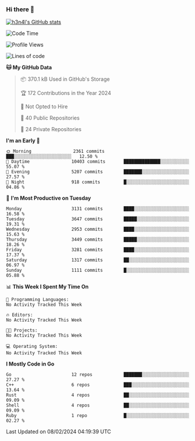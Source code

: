 ### Hi there 👋

[![h3n4l's GitHub stats](https://github-readme-stats.vercel.app/api?username=h3n4l&count_private=true&show_icons=true&theme=radical)](https://github.com/h3n4l/github-readme-stats)

<!--START_SECTION:waka-->
![Code Time](http://img.shields.io/badge/Code%20Time-1%2C836%20hrs%2017%20mins-blue)

![Profile Views](http://img.shields.io/badge/Profile%20Views-0-blue)

![Lines of code](https://img.shields.io/badge/From%20Hello%20World%20I%27ve%20Written-5.4%20million%20lines%20of%20code-blue)

**🐱 My GitHub Data** 

> 📦 370.1 kB Used in GitHub's Storage 
 > 
> 🏆 172 Contributions in the Year 2024
 > 
> 🚫 Not Opted to Hire
 > 
> 📜 40 Public Repositories 
 > 
> 🔑 24 Private Repositories 
 > 
**I'm an Early 🐤** 

```text
🌞 Morning                2361 commits        ███░░░░░░░░░░░░░░░░░░░░░░   12.50 % 
🌆 Daytime                10403 commits       ██████████████░░░░░░░░░░░   55.07 % 
🌃 Evening                5207 commits        ███████░░░░░░░░░░░░░░░░░░   27.57 % 
🌙 Night                  918 commits         █░░░░░░░░░░░░░░░░░░░░░░░░   04.86 % 
```
📅 **I'm Most Productive on Tuesday** 

```text
Monday                   3131 commits        ████░░░░░░░░░░░░░░░░░░░░░   16.58 % 
Tuesday                  3647 commits        █████░░░░░░░░░░░░░░░░░░░░   19.31 % 
Wednesday                2953 commits        ████░░░░░░░░░░░░░░░░░░░░░   15.63 % 
Thursday                 3449 commits        █████░░░░░░░░░░░░░░░░░░░░   18.26 % 
Friday                   3281 commits        ████░░░░░░░░░░░░░░░░░░░░░   17.37 % 
Saturday                 1317 commits        ██░░░░░░░░░░░░░░░░░░░░░░░   06.97 % 
Sunday                   1111 commits        █░░░░░░░░░░░░░░░░░░░░░░░░   05.88 % 
```


📊 **This Week I Spent My Time On** 

```text
💬 Programming Languages: 
No Activity Tracked This Week

🔥 Editors: 
No Activity Tracked This Week

🐱‍💻 Projects: 
No Activity Tracked This Week

💻 Operating System: 
No Activity Tracked This Week
```

**I Mostly Code in Go** 

```text
Go                       12 repos            ███████░░░░░░░░░░░░░░░░░░   27.27 % 
C++                      6 repos             ███░░░░░░░░░░░░░░░░░░░░░░   13.64 % 
Rust                     4 repos             ██░░░░░░░░░░░░░░░░░░░░░░░   09.09 % 
Shell                    4 repos             ██░░░░░░░░░░░░░░░░░░░░░░░   09.09 % 
Ruby                     1 repo              █░░░░░░░░░░░░░░░░░░░░░░░░   02.27 % 
```




 Last Updated on 08/02/2024 04:19:39 UTC
<!--END_SECTION:waka-->

